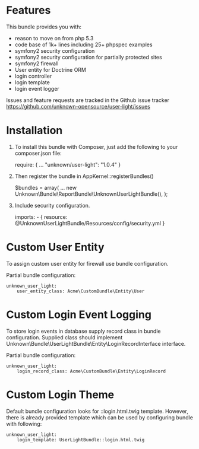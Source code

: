Features
======================
This bundle provides you with:

- reason to move on from php 5.3
- code base of 1k+ lines including 25+ phpspec examples
- symfony2 security configuration
- symfony2 security configuration for partially protected sites
- symfony2 firewall
- User entity for Doctrine ORM
- login controller
- login template
- login event logger

Issues and feature requests are tracked in the Github issue tracker https://github.com/unknown-opensource/user-light/issues

Installation
======================

1. To install this bundle with Composer, just add the following to your composer.json file:


    require: {
        ...
        "unknown/user-light": "1.0.4"
    }


2. Then register the bundle in AppKernel::registerBundles()


    $bundles = array(
        ...
        new Unknown\Bundle\ReportBundle\UnknownUserLightBundle(),
    );


3. Include security configuration.


    imports:
        - { resource: @UnknownUserLightBundle/Resources/config/security.yml }



Custom User Entity
======================

To assign custom user entity for firewall use bundle configuration.

Partial bundle configuration:

    unknown_user_light:
        user_entity_class: Acme\CustomBundle\Entity\User


Custom Login Event Logging
======================

To store login events in database supply record class in bundle configuration. Supplied class should implement Unknown\Bundle\UserLightBundle\Entity\LoginRecordInterface interface.

Partial bundle configuration:

    unknown_user_light:
        login_record_class: Acme\CustomBundle\Entity\LoginRecord


Custom Login Theme
======================

Default bundle configuration looks for ::login.html.twig template. However, there is already provided template which can
be used by configuring bundle with following:

    unknown_user_light:
        login_template: UserLightBundle::login.html.twig

